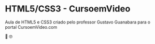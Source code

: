 # HTML5/CSS3 - CursoemVideo
 
 Aula de HTML5 e CSS3 criado pelo professor Gustavo Guanabara para o portal CursoemVideo.com

<p>
&#x1F596;
&#x1F913;
</p>